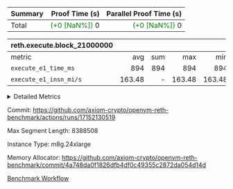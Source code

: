 | Summary | Proof Time (s) | Parallel Proof Time (s) |
|:---|---:|---:|
| Total | <span style='color: green'>(+0 [NaN%])</span> 0 | <span style='color: green'>(+0 [NaN%])</span> 0 |


| reth.execute.block_21000000 |||||
|:---|---:|---:|---:|---:|
|metric|avg|sum|max|min|
| `execute_e1_time_ms  ` |  894 |  894 |  894 |  894 |
| `execute_e1_insn_mi/s` |  163.48 | -          |  163.48 |  163.48 |



<details>
<summary>Detailed Metrics</summary>

|  | reth-block_time_ms |
| --- |
|  | 1,151 | 

| block_number | execute_e1_time_ms |
| --- | --- |
| 21000000 | 1,148 | 

| group | block_number | execute_e1_time_ms | execute_e1_insns | execute_e1_insn_mi/s |
| --- | --- | --- | --- | --- |
| reth.execute.block_21000000 | 21000000 | 894 | 146,242,829 | 163.48 | 

</details>


Commit: https://github.com/axiom-crypto/openvm-reth-benchmark/actions/runs/17152130519

Max Segment Length: 8388508

Instance Type: m8g.24xlarge

Memory Allocator: https://github.com/axiom-crypto/openvm-reth-benchmark/commit/4a748da0f1826dfb4df0c49355c2872da054d14d

[Benchmark Workflow]()
